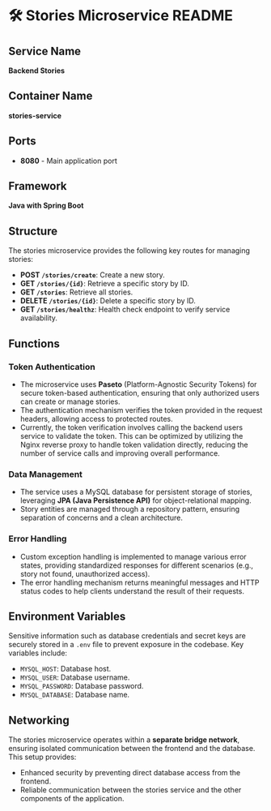 # 🛠️ Stories Microservice README

## Service Name
**Backend Stories**  

## Container Name
**stories-service**  

## Ports
- **8080** - Main application port

## Framework
**Java with Spring Boot**  

## Structure
The stories microservice provides the following key routes for managing stories:
- **POST `/stories/create`**: Create a new story.
- **GET `/stories/{id}`**: Retrieve a specific story by ID.
- **GET `/stories`**: Retrieve all stories.
- **DELETE `/stories/{id}`**: Delete a specific story by ID.
- **GET `/stories/healthz`**: Health check endpoint to verify service availability.

## Functions

### Token Authentication
- The microservice uses **Paseto** (Platform-Agnostic Security Tokens) for secure token-based authentication,
    ensuring that only authorized users can create or manage stories.
- The authentication mechanism verifies the token provided in the request headers, allowing access to protected routes.
- Currently, the token verification involves calling the backend users service to validate the token.
    This can be optimized by utilizing the Nginx reverse proxy to handle token validation directly,
    reducing the number of service calls and improving overall performance.

### Data Management
- The service uses a MySQL database for persistent storage of stories, leveraging **JPA (Java Persistence API)** for object-relational mapping.
- Story entities are managed through a repository pattern, ensuring separation of concerns and a clean architecture.

### Error Handling
- Custom exception handling is implemented to manage various error states, providing standardized responses for different scenarios (e.g., story not found, unauthorized access).
- The error handling mechanism returns meaningful messages and HTTP status codes to help clients understand the result of their requests.

## Environment Variables
Sensitive information such as database credentials and secret keys are securely stored in a `.env` file to prevent exposure in the codebase. Key variables include:
- `MYSQL_HOST`: Database host.
- `MYSQL_USER`: Database username.
- `MYSQL_PASSWORD`: Database password.
- `MYSQL_DATABASE`: Database name.

## Networking
The stories microservice operates within a **separate bridge network**, ensuring isolated communication between the frontend and the database. This setup provides:
- Enhanced security by preventing direct database access from the frontend.
- Reliable communication between the stories service and the other components of the application.
